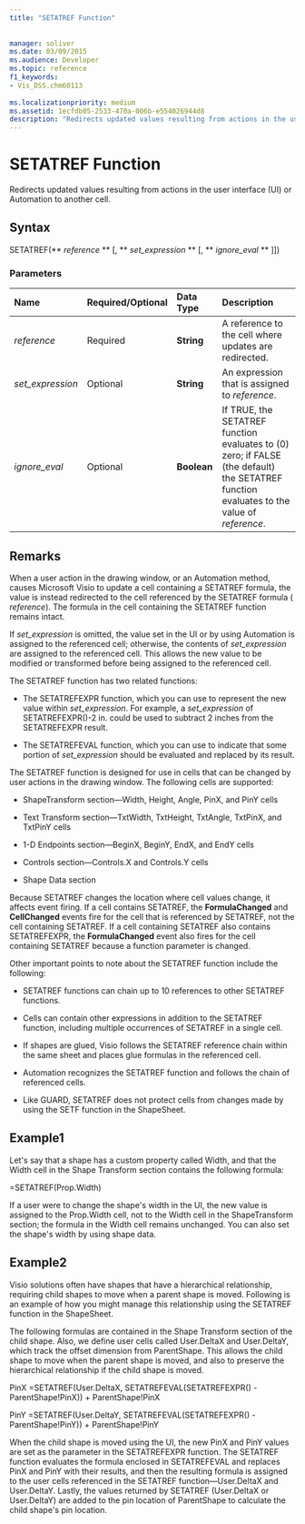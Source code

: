 ```yaml
---
title: "SETATREF Function"
 
 
manager: soliver
ms.date: 03/09/2015
ms.audience: Developer
ms.topic: reference
f1_keywords:
- Vis_DSS.chm60113
 
ms.localizationpriority: medium
ms.assetid: 1ecfdb05-2533-470a-006b-e554026944d8
description: "Redirects updated values resulting from actions in the user interface (UI) or Automation to another cell."
---
```


# SETATREF Function

Redirects updated values resulting from actions in the user interface (UI) or Automation to another cell. 
  
## Syntax

SETATREF(** *reference* ** [, ** *set_expression* ** [, ** *ignore_eval* ** ]]) 
  
### Parameters

|**Name**|**Required/Optional**|**Data Type**|**Description**|
|:-----|:-----|:-----|:-----|
| _reference_ <br/> |Required  <br/> |**String** <br/> |A reference to the cell where updates are redirected. |
| _set_expression_ <br/> |Optional  <br/> |**String** <br/> |An expression that is assigned to  _reference_. |
| _ignore_eval_ <br/> |Optional  <br/> |**Boolean** <br/> |If TRUE, the SETATREF function evaluates to (0) zero; if FALSE (the default) the SETATREF function evaluates to the value of  _reference_. |
   
## Remarks

When a user action in the drawing window, or an Automation method, causes Microsoft Visio to update a cell containing a SETATREF formula, the value is instead redirected to the cell referenced by the SETATREF formula ( _reference_). The formula in the cell containing the SETATREF function remains intact.
  
If  _set_expression_ is omitted, the value set in the UI or by using Automation is assigned to the referenced cell; otherwise, the contents of  _set_expression_ are assigned to the referenced cell. This allows the new value to be modified or transformed before being assigned to the referenced cell. 
  
The SETATREF function has two related functions: 
  
- The SETATREFEXPR function, which you can use to represent the new value within  _set_expression_. For example, a  _set_expression_ of SETATREFEXPR()-2 in. could be used to subtract 2 inches from the SETATREFEXPR result. 
    
- The SETATREFEVAL function, which you can use to indicate that some portion of  _set_expression_ should be evaluated and replaced by its result. 
    
The SETATREF function is designed for use in cells that can be changed by user actions in the drawing window. The following cells are supported:
  
- ShapeTransform section—Width, Height, Angle, PinX, and PinY cells
    
- Text Transform section—TxtWidth, TxtHeight, TxtAngle, TxtPinX, and TxtPinY cells
    
- 1-D Endpoints section—BeginX, BeginY, EndX, and EndY cells
    
- Controls section—Controls.X and Controls.Y cells
    
- Shape Data section
    
Because SETATREF changes the location where cell values change, it affects event firing. If a cell contains SETATREF, the **FormulaChanged** and **CellChanged** events fire for the cell that is referenced by SETATREF, not the cell containing SETATREF. If a cell containing SETATREF also contains SETATREFEXPR, the **FormulaChanged** event also fires for the cell containing SETATREF because a function parameter is changed. 
  
Other important points to note about the SETATREF function include the following:
  
- SETATREF functions can chain up to 10 references to other SETATREF functions. 
    
- Cells can contain other expressions in addition to the SETATREF function, including multiple occurrences of SETATREF in a single cell.
    
- If shapes are glued, Visio follows the SETATREF reference chain within the same sheet and places glue formulas in the referenced cell. 
    
- Automation recognizes the SETATREF function and follows the chain of referenced cells. 
    
- Like GUARD, SETATREF does not protect cells from changes made by using the SETF function in the ShapeSheet.
    
## Example1

Let's say that a shape has a custom property called Width, and that the Width cell in the Shape Transform section contains the following formula:
  
=SETATREF(Prop.Width)
  
If a user were to change the shape's width in the UI, the new value is assigned to the Prop.Width cell, not to the Width cell in the ShapeTransform section; the formula in the Width cell remains unchanged. You can also set the shape's width by using shape data.
  
## Example2

Visio solutions often have shapes that have a hierarchical relationship, requiring child shapes to move when a parent shape is moved. Following is an example of how you might manage this relationship using the SETATREF function in the ShapeSheet. 
  
The following formulas are contained in the Shape Transform section of the child shape. Also, we define user cells called User.DeltaX and User.DeltaY, which track the offset dimension from ParentShape. This allows the child shape to move when the parent shape is moved, and also to preserve the hierarchical relationship if the child shape is moved.
  
PinX =SETATREF(User.DeltaX, SETATREFEVAL(SETATREFEXPR() - ParentShape!PinX)) + ParentShape!PinX
  
PinY =SETATREF(User.DeltaY, SETATREFEVAL(SETATREFEXPR() - ParentShape!PinY)) + ParentShape!PinY
  
When the child shape is moved using the UI, the new PinX and PinY values are set as the parameter in the SETATREFEXPR function. The SETATREF function evaluates the formula enclosed in SETATREFEVAL and replaces PinX and PinY with their results, and then the resulting formula is assigned to the user cells referenced in the SETATREF function—User.DeltaX and User.DeltaY. Lastly, the values returned by SETATREF (User.DeltaX or User.DeltaY) are added to the pin location of ParentShape to calculate the child shape's pin location.
  

